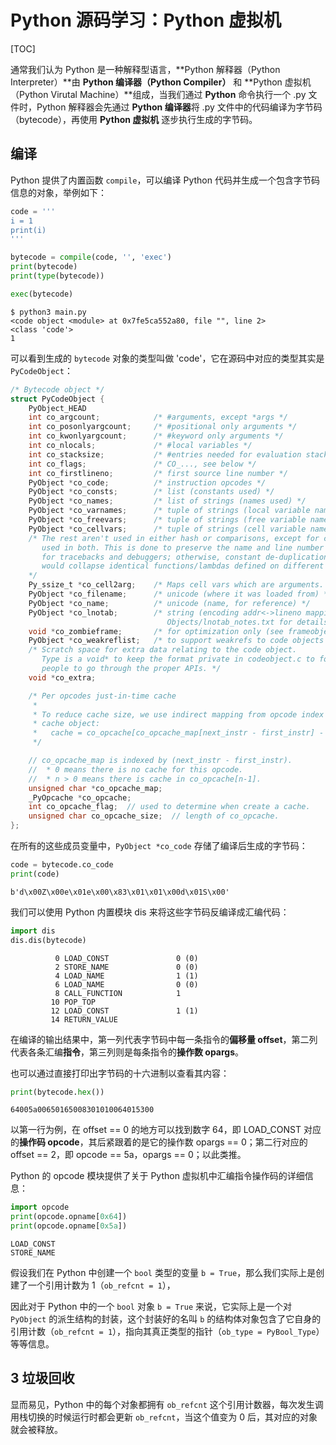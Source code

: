 # Python 源码学习：Python 虚拟机

[TOC]

通常我们认为 Python 是一种解释型语言，**Python 解释器（Python Interpreter）**由 **Python 编译器（Python Compiler）** 和 **Python 虚拟机（Python Virutal Machine）**组成，当我们通过 **Python** 命令执行一个 .py 文件时，Python 解释器会先通过 **Python 编译器**将 .py 文件中的代码编译为字节码（bytecode），再使用 **Python 虚拟机** 逐步执行生成的字节码。

## 编译

Python 提供了内置函数 `compile`，可以编译 Python 代码并生成一个包含字节码信息的对象，举例如下：

```python
code = '''
i = 1
print(i)
'''

bytecode = compile(code, '', 'exec')
print(bytecode)
print(type(bytecode))

exec(bytecode)
```

```shell
$ python3 main.py 
<code object <module> at 0x7fe5ca552a80, file "", line 2>
<class 'code'>
1
```

可以看到生成的 `bytecode` 对象的类型叫做 'code'，它在源码中对应的类型其实是 `PyCodeObject`：

```c
/* Bytecode object */
struct PyCodeObject {
    PyObject_HEAD
    int co_argcount;            /* #arguments, except *args */
    int co_posonlyargcount;     /* #positional only arguments */
    int co_kwonlyargcount;      /* #keyword only arguments */
    int co_nlocals;             /* #local variables */
    int co_stacksize;           /* #entries needed for evaluation stack */
    int co_flags;               /* CO_..., see below */
    int co_firstlineno;         /* first source line number */
    PyObject *co_code;          /* instruction opcodes */
    PyObject *co_consts;        /* list (constants used) */
    PyObject *co_names;         /* list of strings (names used) */
    PyObject *co_varnames;      /* tuple of strings (local variable names) */
    PyObject *co_freevars;      /* tuple of strings (free variable names) */
    PyObject *co_cellvars;      /* tuple of strings (cell variable names) */
    /* The rest aren't used in either hash or comparisons, except for co_name,
       used in both. This is done to preserve the name and line number
       for tracebacks and debuggers; otherwise, constant de-duplication
       would collapse identical functions/lambdas defined on different lines.
    */
    Py_ssize_t *co_cell2arg;    /* Maps cell vars which are arguments. */
    PyObject *co_filename;      /* unicode (where it was loaded from) */
    PyObject *co_name;          /* unicode (name, for reference) */
    PyObject *co_lnotab;        /* string (encoding addr<->lineno mapping) See
                                   Objects/lnotab_notes.txt for details. */
    void *co_zombieframe;       /* for optimization only (see frameobject.c) */
    PyObject *co_weakreflist;   /* to support weakrefs to code objects */
    /* Scratch space for extra data relating to the code object.
       Type is a void* to keep the format private in codeobject.c to force
       people to go through the proper APIs. */
    void *co_extra;

    /* Per opcodes just-in-time cache
     *
     * To reduce cache size, we use indirect mapping from opcode index to
     * cache object:
     *   cache = co_opcache[co_opcache_map[next_instr - first_instr] - 1]
     */

    // co_opcache_map is indexed by (next_instr - first_instr).
    //  * 0 means there is no cache for this opcode.
    //  * n > 0 means there is cache in co_opcache[n-1].
    unsigned char *co_opcache_map;
    _PyOpcache *co_opcache;
    int co_opcache_flag;  // used to determine when create a cache.
    unsigned char co_opcache_size;  // length of co_opcache.
};
```

在所有的这些成员变量中，`PyObject *co_code` 存储了编译后生成的字节码：

```python
code = bytecode.co_code
print(code)
```

```shell
b'd\x00Z\x00e\x01e\x00\x83\x01\x01\x00d\x01S\x00'
```

我们可以使用 Python 内置模块 dis 来将这些字节码反编译成汇编代码：

```python
import dis
dis.dis(bytecode)
```


```shell
          0 LOAD_CONST               0 (0)
          2 STORE_NAME               0 (0)
          4 LOAD_NAME                1 (1)
          6 LOAD_NAME                0 (0)
          8 CALL_FUNCTION            1
         10 POP_TOP
         12 LOAD_CONST               1 (1)
         14 RETURN_VALUE
```

在编译的输出结果中，第一列代表字节码中每一条指令的**偏移量 offset**，第二列代表各条汇编**指令**，第三列则是每条指令的**操作数 opargs**。

也可以通过直接打印出字节码的十六进制以查看其内容：

```python
print(bytecode.hex())
```

```shell
64005a00650165008301010064015300
```

以第一行为例，在 offset == 0 的地方可以找到数字 64，即 LOAD_CONST 对应的**操作码 opcode**，其后紧跟着的是它的操作数 opargs == 0；第二行对应的 offset == 2，即 opcode == 5a，opargs == 0；以此类推。

Python 的 opcode 模块提供了关于 Python 虚拟机中汇编指令操作码的详细信息：

```python
import opcode
print(opcode.opname[0x64])
print(opcode.opname[0x5a])
```

```shell
LOAD_CONST
STORE_NAME
```



































假设我们在 Python 中创建一个 `bool` 类型的变量 `b = True`，那么我们实际上是创建了一个引用计数为 1（`ob_refcnt = 1`），







因此对于 Python 中的一个 `bool` 对象 `b = True` 来说，它实际上是一个对 `PyObject` 的派生结构的封装，这个封装好的名叫 `b` 的结构体对象包含了它自身的引用计数（`ob_refcnt = 1`），指向其真正类型的指针（`ob_type = PyBool_Type`）等等信息。

## 3 垃圾回收

显而易见，Python 中的每个对象都拥有 `ob_refcnt` 这个引用计数器，每次发生调用栈切换的时候运行时都会更新 `ob_refcnt`，当这个值变为 0 后，其对应的对象就会被释放。



























